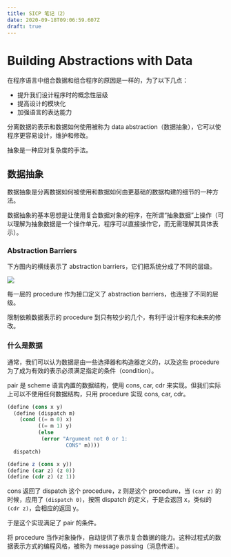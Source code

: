 ```yaml
---
title: SICP 笔记（2）
date: 2020-09-18T09:06:59.607Z
draft: true
---
```

# Building Abstractions with Data

在程序语言中组合数据和组合程序的原因是一样的，为了以下几点：

* 提升我们设计程序时的概念性层级
* 提高设计的模块化
* 加强语言的表达能力

分离数据的表示和数据如何使用被称为 data abstraction（数据抽象），它可以使程序更容易设计，维护和修改。

抽象是一种应对复杂度的手法。

## 数据抽象

数据抽象是分离数据如何被使用和数据如何由更基础的数据构建的细节的一种方法。

数据抽象的基本思想是让使用复合数据对象的程序，在所谓“抽象数据”上操作（可以理解为抽象数据是一个操作单元，程序可以直接操作它，而无需理解其具体表示）。

### Abstraction Barriers

下方图内的横线表示了 abstraction barriers，它们把系统分成了不同的层级。

![](/images/uploads/sicp-figure-2.1.svg)

每一层的 procedure 作为接口定义了 abstraction barriers，也连接了不同的层级。


限制依赖数据表示的 procedure 到只有较少的几个，有利于设计程序和未来的修改。


### 什么是数据

通常，我们可以认为数据是由一些选择器和构造器定义的，以及这些 procedure 为了成为有效的表示必须满足指定的条件（condition）。

pair 是 scheme 语言内置的数据结构，使用 cons, car, cdr 来实现。但我们实际上可以不使用任何数据结构，只用 procedure 实现 cons, car, cdr。

```scheme
(define (cons x y)
  (define (dispatch m)
    (cond ((= m 0) x)
          ((= m 1) y)
          (else 
           (error "Argument not 0 or 1:
                   CONS" m))))
  dispatch)

(define z (cons x y))
(define (car z) (z 0))
(define (cdr z) (z 1))
```

cons 返回了 dispatch 这个 procedure，z 则是这个 procedure，当 `(car z)` 的时候，应用了 `(dispatch 0)`，按照 dispatch 的定义，于是会返回 x，类似的 `(cdr z)`，会相应的返回 y。

于是这个实现满足了 pair 的条件。

将 procedure 当作对象操作，自动提供了表示复合数据的能力。这种过程式的数据表示方式的编程风格，被称为 message passing（消息传递）。

